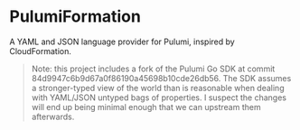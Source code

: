# PulumiFormation

A YAML and JSON language provider for Pulumi, inspired by CloudFormation.

> Note: this project includes a fork of the Pulumi Go SDK at commit 84d9947c6b9d67a0f86190a45698b10cde26db56.
> The SDK  assumes a stronger-typed view of the world than is reasonable when dealing with YAML/JSON untyped bags
> of properties. I suspect the changes will end up being minimal enough that we can upstream them afterwards.
